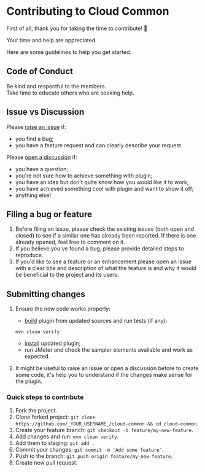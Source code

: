 # Contributing to Cloud Common 

First of all, thank you for taking the time to contribute! :tada:

Your time and help are appreciated.

Here are some guidelines to help you get started.

## Code of Conduct

Be kind and respectful to the members.\
Take time to educate others who are seeking help.

## Issue vs Discussion

Please [raise an issue](https://github.com/maurigre/cloud-common/issues) if:

* you find a bug;
* you have a feature request and can clearly describe your request.

Please [open a discussion](https://github.com/maurigre/cloud-common/discussions) if:

* you have a question;
* you're not sure how to achieve something with plugin;
* you have an idea but don't quite know how you would like it to work;
* you have achieved something cool with plugin and want to show it off;
* anything else!

## Filing a bug or feature

1. Before filing an issue, please check the existing issues (both open and closed) to see
   if a similar one has already been reported.
   If there is one already opened, feel free to comment on it.
2. If you believe you've found a bug, please provide detailed steps to reproduce.
3. If you'd like to see a feature or an enhancement please open an issue with a clear title
   and description of what the feature is and why it would be beneficial to the project and its users.

## Submitting changes

1. Ensure the new code works properly:

    * [build](README.md#build) plugin from updated sources and run tests (if any):

    ```
    mvn clean verify
    ```

    * [install](README.md#install) updated plugin;
    * run JMeter and check the sampler elements available and work as expected.

2. It might be useful to raise an issue or open a discussion before to create some code,
   it's help you to understand if the changes make sense for the plugin.

### Quick steps to contribute

1. Fork the project.
2. Clone forked project: `git clone https://github.com/_YOUR_USERNAME_/cloud-common && cd cloud-common`.
3. Create your feature branch: `git checkout -b feature/my-new-feature`.
4. Add changes and run: `mvn clean verify`.
5. Add them to staging: `git add .`
6. Commit your changes: `git commit -m 'Add some feature'`.
7. Push to the branch: `git push origin feature/my-new-feature`.
8. Create new pull request.
